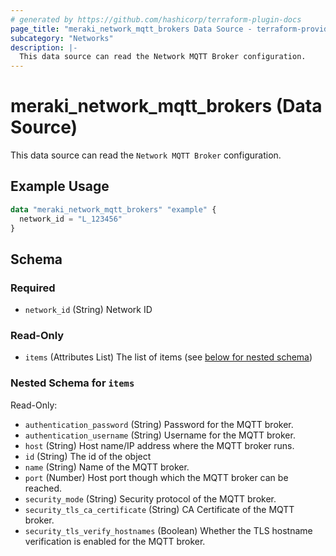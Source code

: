 ```yaml
---
# generated by https://github.com/hashicorp/terraform-plugin-docs
page_title: "meraki_network_mqtt_brokers Data Source - terraform-provider-meraki"
subcategory: "Networks"
description: |-
  This data source can read the Network MQTT Broker configuration.
---
```


# meraki_network_mqtt_brokers (Data Source)

This data source can read the `Network MQTT Broker` configuration.

## Example Usage

```terraform
data "meraki_network_mqtt_brokers" "example" {
  network_id = "L_123456"
}
```

<!-- schema generated by tfplugindocs -->
## Schema

### Required

- `network_id` (String) Network ID

### Read-Only

- `items` (Attributes List) The list of items (see [below for nested schema](#nestedatt--items))

<a id="nestedatt--items"></a>
### Nested Schema for `items`

Read-Only:

- `authentication_password` (String) Password for the MQTT broker.
- `authentication_username` (String) Username for the MQTT broker.
- `host` (String) Host name/IP address where the MQTT broker runs.
- `id` (String) The id of the object
- `name` (String) Name of the MQTT broker.
- `port` (Number) Host port though which the MQTT broker can be reached.
- `security_mode` (String) Security protocol of the MQTT broker.
- `security_tls_ca_certificate` (String) CA Certificate of the MQTT broker.
- `security_tls_verify_hostnames` (Boolean) Whether the TLS hostname verification is enabled for the MQTT broker.
